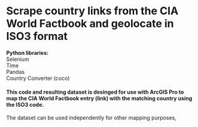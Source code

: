 # Scrape country links from the CIA World Factbook and geolocate in ISO3 format
**Python libraries:**
<br>Selenium
<br>Time
<br>Pandas
<br>Country Converter (coco)
<br>
#### This code and resulting dataset is desinged for use with ArcGIS Pro to map the CIA World Factbook entry (link) with the matching country using the ISO3 code.
The dataset can be used independently for other mapping purposes,
